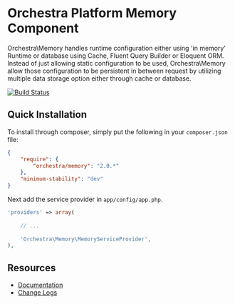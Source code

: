 Orchestra Platform Memory Component
==============

Orchestra\Memory handles runtime configuration either using 'in memory' Runtime or database using Cache, Fluent Query Builder or Eloquent ORM. Instead of just allowing static configuration to be used, Orchestra\Memory allow those configuration to be persistent in between request by utilizing multiple data storage option either through cache or database.

[![Build Status](https://travis-ci.org/orchestral/memory.png?branch=master)](https://travis-ci.org/orchestral/memory)

## Quick Installation

To install through composer, simply put the following in your `composer.json` file:

```json
{
	"require": {
		"orchestra/memory": "2.0.*"
	},
	"minimum-stability": "dev"
}
```

Next add the service provider in `app/config/app.php`.

```php
'providers' => array(
	
	// ...
	
	'Orchestra\Memory\MemoryServiceProvider',
),
```

## Resources

* [Documentation](http://orchestraplatform.com/docs/2.0/components/memory)
* [Change Logs](https://github.com/orchestral/memory/wiki/Change-Logs)
